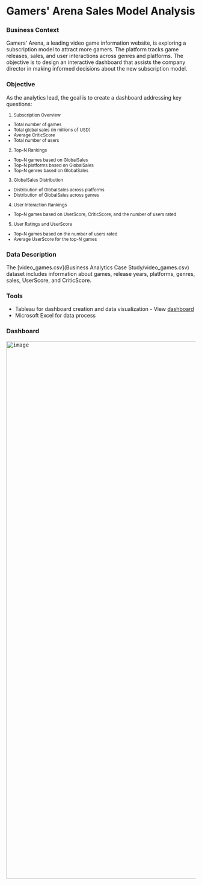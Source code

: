 # Gamers' Arena Sales Model Analysis 

### Business Context
Gamers' Arena, a leading video game information website, is exploring a subscription model to attract more gamers. The platform tracks game releases, sales, and user interactions across genres and platforms. The objective is to design an interactive dashboard that assists the company director in making informed decisions about the new subscription model.

### Objective
As the analytics lead, the goal is to create a dashboard addressing key questions:

<small>
  
1. Subscription Overview
- Total number of games
- Total global sales (in millions of USD)
- Average CriticScore
- Total number of users
  
2. Top-N Rankings
- Top-N games based on GlobalSales
- Top-N platforms based on GlobalSales
- Top-N genres based on GlobalSales

3. GlobalSales Distribution
- Distribution of GlobalSales across platforms
- Distribution of GlobalSales across genres

4. User Interaction Rankings
- Top-N games based on UserScore, CriticScore, and the number of users rated

5. User Ratings and UserScore
- Top-N games based on the number of users rated
- Average UserScore for the top-N games
  
</small>

### Data Description
The [video_games.csv](Business Analytics Case Study/video_games.csv) dataset includes information about games, release years, platforms, genres, sales, UserScore, and CriticScore.

### Tools 
- Tableau for dashboard creation and data visualization - View [dashboard](https://public.tableau.com/views/GamersArenaProject_16922536832620/GamersArenaDashboard?:language=en-US&:display_count=n&:origin=viz_share_link)
- Microsoft Excel for data process

### Dashboard 
<kbd><img width="1425" alt="image" src="https://github.com/stevenhoang713/Gamers-Arena/assets/145725846/c1b5863e-8184-43bb-99fc-9b92cabeed28)https://github.com/stevenhoang713/Gamers-Arena/assets/145725846/c1b5863e-8184-43bb-99fc-9b92cabeed28.png"></kbd>

